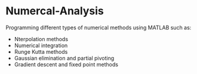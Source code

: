 # Numercal-Analysis
Programming different types of numerical methods using MATLAB such as:

* Nterpolation methods
* Numerical integration
* Runge Kutta methods
* Gaussian elimination and partial pivoting
* Gradient descent and fixed point methods
